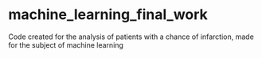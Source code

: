 # machine_learning_final_work
Code created for the analysis of patients with a chance of infarction, made for the subject of machine learning
